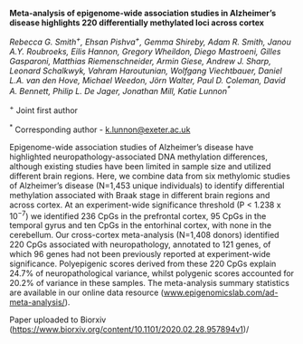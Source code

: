 <b>Meta-analysis of epigenome-wide association studies in Alzheimer’s disease highlights 220 differentially methylated loci across cortex</b>

<i>Rebecca G. Smith<sup>+</sup>, Ehsan Pishva<sup>+</sup>, Gemma Shireby, Adam R. Smith, Janou A.Y. Roubroeks, Eilis Hannon, Gregory Wheildon, Diego Mastroeni, Gilles Gasparoni, Matthias Riemenschneider, Armin Giese, Andrew J. Sharp, Leonard Schalkwyk, Vahram Haroutunian, Wolfgang Viechtbauer, Daniel L.A. van den Hove, Michael Weedon, Jörn Walter, Paul D. Coleman, David A. Bennett, Philip L. De Jager, Jonathan Mill, Katie Lunnon<sup>*</sup></i>

<sup>+</sup> Joint first author

<sup>*</sup> Corresponding author - k.lunnon@exeter.ac.uk

Epigenome-wide association studies of Alzheimer’s disease have highlighted neuropathology-associated DNA methylation differences, although existing studies have been limited in sample size and utilized different brain regions. Here, we combine data from six methylomic studies of Alzheimer’s disease (N=1,453 unique individuals) to identify differential methylation associated with Braak stage in different brain regions and across cortex. At an experiment-wide significance threshold (P < 1.238 x 10<sup>−7</sup>) we identified 236 CpGs in the prefrontal cortex, 95 CpGs in the temporal gyrus and ten CpGs in the entorhinal cortex, with none in the cerebellum. Our cross-cortex meta-analysis (N=1,408 donors) identified 220 CpGs associated with neuropathology, annotated to 121 genes, of which 96 genes had not been previously reported at experiment-wide significance. Polyepigenic scores derived from these 220 CpGs explain 24.7% of neuropathological variance, whilst polygenic scores accounted for 20.2% of variance in these samples. The meta-analysis summary statistics are available in our online data resource (www.epigenomicslab.com/ad-meta-analysis/).

Paper uploaded to Biorxiv (https://www.biorxiv.org/content/10.1101/2020.02.28.957894v1)/

